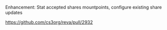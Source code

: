 Enhancement: Stat accepted shares mountpoints, configure existing share updates

https://github.com/cs3org/reva/pull/2932